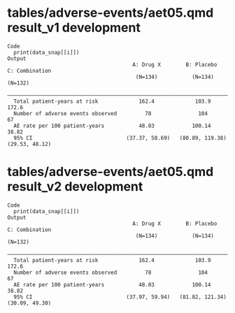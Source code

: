 # tables/adverse-events/aet05.qmd result_v1 development

    Code
      print(data_snap[[i]])
    Output
                                            A: Drug X        B: Placebo      C: Combination
                                             (N=134)           (N=134)          (N=132)    
      —————————————————————————————————————————————————————————————————————————————————————
      Total patient-years at risk             162.4             103.9            172.6     
      Number of adverse events observed         78               104               67      
      AE rate per 100 patient-years           48.03            100.14            38.82     
      95% CI                              (37.37, 58.69)   (80.89, 119.38)   (29.53, 48.12)

# tables/adverse-events/aet05.qmd result_v2 development

    Code
      print(data_snap[[i]])
    Output
                                            A: Drug X        B: Placebo      C: Combination
                                             (N=134)           (N=134)          (N=132)    
      —————————————————————————————————————————————————————————————————————————————————————
      Total patient-years at risk             162.4             103.9            172.6     
      Number of adverse events observed         78               104               67      
      AE rate per 100 patient-years           48.03            100.14            38.82     
      95% CI                              (37.97, 59.94)   (81.82, 121.34)   (30.09, 49.30)

